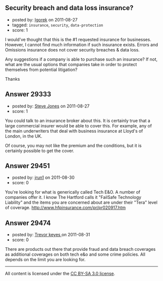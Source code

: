 ## Security breach and data loss insurance?

- posted by: [Igorek](https://stackexchange.com/users/-1/4395-igorek) on 2011-08-27
- tagged: `insurance`, `security`, `data-protection`
- score: 1

I would've thought that this is the #1 requested insurance for businesses.  However, I cannot find much information if such insurance exists.  Errors and Omissions insurance does not cover security breaches & data loss.

Any suggestions if a company is able to purchase such an insurance?  If not, what are the usual options that companies take in order to protect themselves from potential litigation?

Thanks


## Answer 29333

- posted by: [Steve Jones](https://stackexchange.com/users/-1/12985-steve-jones) on 2011-08-27
- score: 1

You could talk to an insurance broker about this. It is certainly true that a large commercial insurer would be able to cover this. For example, any of the main underwriters that deal with business insurance at Lloyd's of London, in the UK.

Of course, you may not like the premium and the conditions, but it is certainly possible to get the cover.


## Answer 29451

- posted by: [jrun1](https://stackexchange.com/users/-1/13037-jrun1) on 2011-08-30
- score: 0

You're looking for what is generically called Tech E&O. A number of companies offer it. I know The Hartford calls it "FailSafe Technology Liability" and the items you are concerned about are under their "Tera" level of coverage. http://www.hfpinsurance.com/pr/pr020917.htm


## Answer 29474

- posted by: [Trevor keyes ](https://stackexchange.com/users/-1/13047-trevor-keyes) on 2011-08-31
- score: 0

There are products out there that provide fraud and data breach coverages as additional coverages on both tech e&o and some crime policies. All depends on the limit you are looking for. 



---

All content is licensed under the [CC BY-SA 3.0 license](https://creativecommons.org/licenses/by-sa/3.0/).
